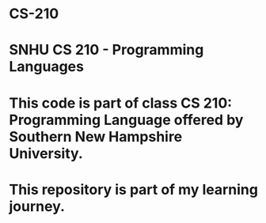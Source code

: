 # CS-210
# SNHU CS 210 - Programming Languages
# This code is part of class CS 210: Programming Language offered by Southern New Hampshire University.
# This repository is part of my learning journey.
